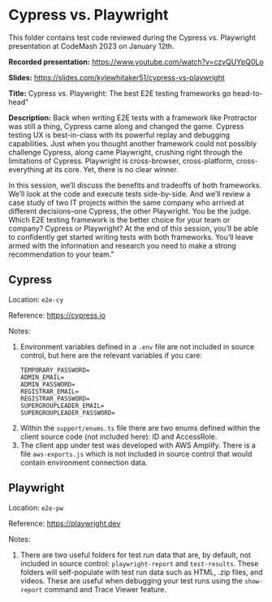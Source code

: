 # Cypress vs. Playwright

This folder contains test code reviewed during the Cypress vs. Playwright presentation at CodeMash 2023 on January 12th.

**Recorded presentation:** https://www.youtube.com/watch?v=czvQUYpQ0Lo

**Slides:** https://slides.com/kylewhitaker51/cypress-vs-playwright

**Title:** Cypress vs. Playwright: The best E2E testing frameworks go head-to-head"

**Description:** Back when writing E2E tests with a framework like Protractor was still a thing, Cypress came along and changed the game. Cypress testing UX is best-in-class with its powerful replay and debugging capabilities. Just when you thought another framework could not possibly challenge Cypress, along came Playwright, crushing right through the limitations of Cypress. Playwright is cross-browser, cross-platform, cross-everything at its core. Yet, there is no clear winner.

In this session, we’ll discuss the benefits and tradeoffs of both frameworks. We’ll look at the code and execute tests side-by-side. And we’ll review a case study of two IT projects within the same company who arrived at different decisions–one Cypress, the other Playwright. You be the judge. Which E2E testing framework is the better choice for your team or company? Cypress or Playwright? At the end of this session, you’ll be able to confidently get started writing tests with both frameworks. You’ll leave armed with the information and research you need to make a strong recommendation to your team."

## Cypress

Location: `e2e-cy`

Reference: https://cypress.io

Notes:
1. Environment variables defined in a `.env` file are not included in source control, but here are the relevant variables if you care:
    ```
    TEMPORARY_PASSWORD=
    ADMIN_EMAIL=
    ADMIN_PASSWORD=
    REGISTRAR_EMAIL=
    REGISTRAR_PASSWORD=
    SUPERGROUPLEADER_EMAIL=
    SUPERGROUPLEADER_PASSWORD=
    ```
1.  Within the `support/enums.ts` file there are two enums defined within the client source code (not included here): ID and AccessRole.
1. The client app under test was developed with AWS Amplify. There is a file `aws-exports.js` which is not included in source control that would contain environment connection data.

## Playwright

Location: `e2e-pw`

Reference: https://playwright.dev

Notes:
1. There are two useful folders for test run data that are, by default, not included in source control: `playwright-report` and `test-results`. These folders will self-populate with test run data such as HTML, .zip files, and videos. These are useful when debugging your test runs using the `show-report` command and Trace Viewer feature.
